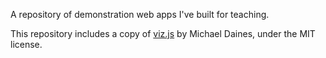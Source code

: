 A repository of demonstration web apps I've built for teaching.

This repository includes a copy of [viz.js](https://github.com/mdaines/viz.js/) by Michael Daines, under the MIT license.
